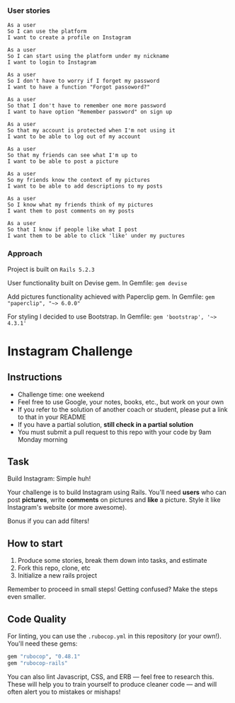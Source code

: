 
### User stories 
```
As a user 
So I can use the platform 
I want to create a profile on Instagram 
```
```
As a user 
So I can start using the platform under my nickname
I want to login to Instagram
``` 
```
As a user 
So I don't have to worry if I forget my password 
I want to have a function "Forgot passoword?" 
```
```
As a user 
So that I don't have to remember one more password
I want to have option "Remember password" on sign up
```
```
As a user 
So that my account is protected when I'm not using it
I want to be able to log out of my account
```
```
As a user 
So that my friends can see what I'm up to
I want to be able to post a picture 
```
``` 
As a user 
So my friends know the context of my pictures 
I want to be able to add descriptions to my posts
```
```
As a user
So I know what my friends think of my pictures
I want them to post comments on my posts
```
```
As a user 
So that I know if people like what I post 
I want them to be able to click 'like' under my puctures
```

### Approach 

Project is built on ```Rails 5.2.3```
 
User functionality built on Devise gem. In Gemfile: ```gem devise``` <br>

Add pictures functionality achieved with Paperclip gem. In Gemfile: ```gem "paperclip", "~> 6.0.0"```

For styling I decided to use Bootstrap. In Gemfile:  ```gem 'bootstrap', '~> 4.3.1'```

Instagram Challenge
===================

## Instructions

* Challenge time: one weekend
* Feel free to use Google, your notes, books, etc., but work on your own
* If you refer to the solution of another coach or student, please put a link to that in your README
* If you have a partial solution, **still check in a partial solution**
* You must submit a pull request to this repo with your code by 9am Monday morning

## Task

Build Instagram: Simple huh!

Your challenge is to build Instagram using Rails. You'll need **users** who can post **pictures**, write **comments** on pictures and **like** a picture. Style it like Instagram's website (or more awesome).

Bonus if you can add filters!

## How to start

1. Produce some stories, break them down into tasks, and estimate
2. Fork this repo, clone, etc
3. Initialize a new rails project

Remember to proceed in small steps! Getting confused? Make the steps even smaller.

## Code Quality

For linting, you can use the `.rubocop.yml` in this repository (or your own!).
You'll need these gems:

```ruby
gem "rubocop", "0.48.1"
gem "rubocop-rails"
```

You can also lint Javascript, CSS, and ERB — feel free to research this. These
will help you to train yourself to produce cleaner code — and will often alert
you to mistakes or mishaps!
